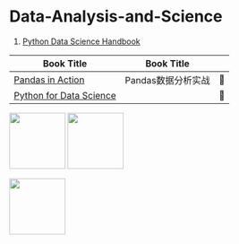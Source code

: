# Data-Analysis-and-Science

1. [Python Data Science Handbook](https://github.com/JPL-JUNO/Data-Analysis-and-Science/tree/main/PDSH)

| Book Title                                                                                      | Book Title         |     |
| ----------------------------------------------------------------------------------------------- | ------------------ | --- |
| [Pandas in Action](https://github.com/JPL-JUNO/Data-Analysis-and-Science/tree/main/PIA)         | Pandas数据分析实战 | 📖   |
| [Python for Data Science](https://github.com/JPL-JUNO/Data-Analysis-and-Science/tree/main/P4DA) |                    | 📖   |

<a href="https://learning.oreilly.com/library/view/python-data-science/9781098121211/"><img src="https://learning.oreilly.com/covers/urn:orm:book:9781098121211/400w/" width=100px></a> <a href="https://www.oreilly.com/library/view/python-for-data/9781098104023/"><img src="https://learning.oreilly.com/library/cover/9781098104023/250w/" width=100px></a>

<a href="http://www.tup.tsinghua.edu.cn/bookscenter/book_09536401.html"><img src="http://www.tup.tsinghua.edu.cn/upload/bigbookimg/095364-01.jpg" width=100px></a>